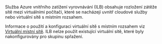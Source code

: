 Služba Azure vnitřního zatížení vyrovnávání (ILB) obsahuje rozložení zátěže sítě mezi virtuálními počítači, které se nacházejí uvnitř cloudové služby nebo virtuální sítě s místním rozsahem.

Informace o použití a konfiguraci virtuální sítě s místním rozsahem viz [Virtuální místní sítě](../articles/virtual-network/virtual-networks-migrate-to-regional-vnet.md). ILB nelze použít existující virtuální sítě, které byly nakonfigurovány pro skupinu spřažení.